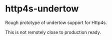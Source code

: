 # http4s-undertow

Rough prototype of undertow support for Http4s.

This is not remotely close to production ready. 



